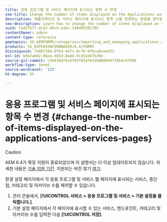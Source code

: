 ```yaml
---
title: 응용 프로그램 및 서비스 페이지에 표시되는 항목 수 변경
seo-title: Change the number of items displayed on the Applications and Services pages
description: 애플리케이션 및 서비스 페이지에 표시되는 항목 수를 변경하는 방법을 알아봅니다.
seo-description: Learn how to change the number of items displayed on the Applications and Services pages.
uuid: fa42fbf7-dcd2-46cb-a16c-148d05581705
contentOwner: admin
content-type: reference
geptopics: SG_AEMFORMS/categories/importing_and_managing_applications_and_archives
products: SG_EXPERIENCEMANAGER/6.4/FORMS
discoiquuid: 7d06f20d-0fbd-447c-8c78-bf6ce0ceed31
exl-id: b0a7ab02-04ea-4b5d-8ad4-0c451d47b39e
source-git-commit: c5b816d74c6f02f85476d16868844f39b4c47996
workflow-type: tm+mt
source-wordcount: '135'
ht-degree: 5%

---
```


# 응용 프로그램 및 서비스 페이지에 표시되는 항목 수 변경 {#change-the-number-of-items-displayed-on-the-applications-and-services-pages}

>[!CAUTION]
>
>AEM 6.4가 확장 지원이 종료되었으며 이 설명서는 더 이상 업데이트되지 않습니다. 자세한 내용은 [기술 지원 기간](https://helpx.adobe.com/kr/support/programs/eol-matrix.html). 지원되는 버전 찾기 [여기](https://experienceleague.adobe.com/docs/).

환경 설정 페이지에서 각 응용 프로그램 및 서비스 웹 페이지에 표시되는 서비스, 종단점, 카테고리 및 아카이브 수를 제어할 수 있습니다.

1. 관리 콘솔에서, **[!UICONTROL 서비스 > 응용 프로그램 및 서비스 > 기본 설정을 클릭합니다.]**.
1. 기본 설정 페이지에서 각 페이지에 표시할 수 있는 서비스, 엔드포인트, 카테고리 및 아카이브 수를 입력한 다음 **[!UICONTROL 저장]**.
